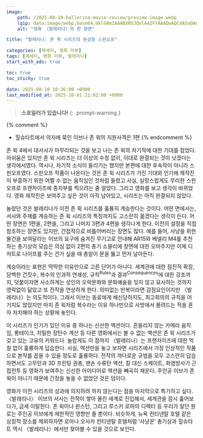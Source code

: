 ```yaml
---
image:
    path: /2025-08-10-ballerina-movie-review/preview-image.webp
    lqip: data:image/webp;base64,UklGRmIAAABXRUJQVlA4IFYAAADwAQCdASoQAAgAAUAmJZQCdADw3CSWsIAA/vxw4w4rz7RwPAWcaYg3KW/2nH/7pxsQVxReuEvGbFfXKS3lajRMe5HXQhveg6Uq4e9Abh57h7+DB3wIAA==
    alt: "영화 〈발레리나〉의 한 장면"

title: "발레리나: 존 윅 시리즈의 완성형 스핀오프"

categories: [에세이, 영화 리뷰]
tags: [에세이, 영화 리뷰, 발레리나]
start_with_ads: true

toc: true
toc_sticky: true

date: 2025-08-10 10:36:00 +0900
last_modified_at: 2025-10-01 21:02:00 +0900
---
```


> **스포일러가 있습니다!**
{: .prompt-warning }

{% comment %}
- 힐슈타트에서 의자에 묶인 이브나 존 윅의 지원사격은 1편
{% endcomment %}

존 윅 4에서 대서사가 마무리되는 것을 보고 나는 존 윅의 차기작에 대한 기대를 접었다. 아쉬움은 있지만 존 윅 시리즈는 더 이상의 수정 없이, 이대로 완결되는 것이 낫겠다는 생각에서였다. 역시나, 차기작 소식이 들리기는 했지만 본편에 대한 후속작이 아니라 스핀오프였다. 스핀오프 작품이 나온다는 것은 존 윅 시리즈가 가진 기대와 인기에 제작진이 부흥하기 위한 어쩔 수 없는 움직임인 것처럼 들렸고 사실, 실망스럽게도 무리한 스핀오프로 프랜차이즈에 종지부를 찍으려는 줄 알았다. 그리고 영화를 보고 생각이 바뀌었다. 영화 제작진은 보여주고 싶은 것이 아직 남아있고, 시리즈는 아직 완결되지 않았다. 

놀랐던 것은 발레리나가 이전 존 윅 시리즈를 훌륭히 계승한다는 것이다. 어떤 면에서는, 서사와 주제를 계승하는 존 윅 시리즈의 특징까지도 고스란히 옮겼다는 생각이 든다. 어떤 장면은 1편을, 2편을, 그리고 나머지 3편과 4편을 생각나게 한다. 이전의 설정을 직접 참조하는 장면도 있지만, 간접적으로 비틀어버리는 장면도 많다. 예를 들어, 사냥을 위한 물건을 보여달라는 이브의 요구에 숨겨진 무기고로 안내해 AR15와 베넬리 M4를 추천하는 총기상의 모습은 의심 없이 2편의 총기 소믈리에 장면에 대한 오마주지만 이제 디저트로 나이프를 주는 건가 싶을 때 총알이 문을 뚫고 먼저 날아든다.

계승이라는 표현은 딱딱한 이유만으로 고른 단어가 아니다. 세계관에 대한 점진적 확장, 담백한 건짓수, 복수의 인과적 연쇄성, 규칙<sup>Rules</sup>과 결과<sup>Consequences</sup>에 대한 강조까지, 덧붙이자면 사소하게는 성인의 오락문화와 문화예술을 잊지 않고 묘사하는 것까지 영락없이 닮았고 또 전작을 연상하게 한다. 의미없는 반복이라면 감점요인이지만 〈발레리나〉는 의도적이다. 그래서 이브는 동료에게 배신당하지도, 최고회의의 규칙을 어기지도 않았지만 마치 존 윅처럼 복수라는 이유 하나만으로 사방에서 몰려드는 적을 혼자 처치해야 하는 상황에 놓인다.  

이 시리즈가 인기가 있던 이유 중 하나는 신선한 액션이다. 흔들리지 않는 카메라 움직임, 롱테이크, 치밀한 장탄수 계산 등 다른 영화에서는 볼 수 없는 액션은 존 윅 시리즈가 갖고 있는 고유의 키워드다. 놀랍게도 이 점까지 〈발레리나〉는 프랜차이즈에 대한 먹칠 없이 훌륭하게 답습한다. 사실, 액션만을 놓고 보자면 시리즈에서 가장 인상적인 작품으로 본작를 꼽을 수 있을 정도로 훌륭하다. 전작의 까다로운 규범을 모두 고스란히 답습하면서도 고무탄과 3D 프린팅 권총, 맨손 수류탄 액션, 칼 대신 스케이트, 화염방사기 근접전투 등 영화가 보여주는 신선한 아이디어로 액션을 빼곡히 채운다. 주인공 이브가 존 윅이 아니기 때문에 긴장을 놓을 수 없었던 것은 덤이다.

영화가 이전 시리즈의 성과에 의지하려 하지 않는다는 점을 마지막으로 특기하고 싶다. 〈발레리나〉 이브의 서사는 전작이 쌓아 올린 세계로 진입해서, 세계관을 잠시 훑어보다가, 금세 이탈한다. 존 윅이나 윈스턴, 그리고 루스카 로마의 디렉터 등 우리가 알던 원로는 주인공 이브에게 제한적인 영향만 줄 뿐이다. 비슷하게, 뉴욕 컨티넨탈 호텔 같은 상징적 장소를 제외하자면 로마나 오사카 컨티넨탈 호텔처럼 ‘사냥꾼’ 총기상과 힐슈타트 역시 〈발레리나〉에서만 찾아볼 수 있을 것으로 보인다.